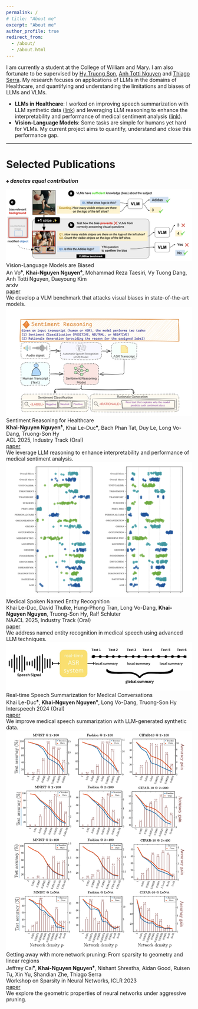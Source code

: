 ```yaml
---
permalink: /
# title: "About me"
excerpt: "About me"
author_profile: true
redirect_from: 
  - /about/
  - /about.html
---
```

<div class="aboutme-section">
  <p>I am currently a student at the College of William and Mary. I am also fortunate to be supervised by <a href="https://people.cs.uchicago.edu/~hytruongson/">Hy Truong Son</a>, <a href="https://anhnguyen.me/research/">Anh Totti Nguyen</a> and <a href="https://tippie.uiowa.edu/people/thiago-serra">Thiago Serra</a>. My research focuses on applications of LLMs in the domains of Healthcare, and quantifying and understanding the limitations and biases of LLMs and VLMs.</p>
  <ul>
    <li><b>LLMs in Healthcare</b>: I worked on improving speech summarization with LLM synthetic data (<a href="https://arxiv.org/pdf/2406.15888">link</a>) and leveraging LLM reasoning to enhance the interpretability and performance of medical sentiment analysis (<a href="https://arxiv.org/pdf/2407.21054">link</a>).</li>
    <li><b>Vision-Language Models</b>: Some tasks are simple for humans yet hard for VLMs. My current project aims to quantify, understand and close this performance gap.</li>
  </ul>
</div>
<hr class="section-divider">

Selected Publications
=====
***♠ denotes equal contribution***

<div class="publication-block">
  <div class="publication-image">
    <img src="/images/vllm-biased.png" alt="VLMs Are Biased">
  </div>
  <div class="publication-details">
    <div class="publication-title">Vision-Language Models are Biased</div>
    <div class="publication-authors">An Vo<sup>♠</sup>, <b>Khai-Nguyen Nguyen<sup>♠</sup></b>, Mohammad Reza Taesiri,  Vy Tuong Dang, Anh Totti Nguyen, Daeyoung Kim </div>
    <div class="publication-venue">arxiv</div>
    <div class="publication-links">
      <a href="https://arxiv.org/abs/2505.23941" class="button">paper</a>
    </div>
    <div class="publication-description">
      We develop a VLM benchmark that attacks visual biases in state-of-the-art models.
    </div>
  </div>
</div>

<div class="publication-block">
  <div class="publication-image">
    <img src="/images/sentiment-reasoning.png" alt="Sentiment Reasoning for Healthcare">
  </div>
  <div class="publication-details">
    <div class="publication-title">Sentiment Reasoning for Healthcare</div>
    <div class="publication-authors"><b>Khai-Nguyen Nguyen<sup>♠</sup></b>, Khai Le-Duc<sup>♠</sup>, Bach Phan Tat, Duy Le, Long Vo-Dang, Truong-Son Hy</div>
    <div class="publication-venue">ACL 2025, Industry Track (Oral)</div>
    <div class="publication-links">
      <a href="https://arxiv.org/pdf/2407.21054" class="button">paper</a>
    </div>
    <div class="publication-description">
      We leverage LLM reasoning to enhance interpretability and performance of medical sentiment analysis.
    </div>
  </div>
</div>

<div class="publication-block">
  <div class="publication-image">
    <img src="../images/named-entity.png" alt="Medical Spoken Named Entity Recognition">
  </div>
  <div class="publication-details">
    <div class="publication-title">Medical Spoken Named Entity Recognition</div>
    <div class="publication-authors">Khai Le-Duc, David Thulke, Hung-Phong Tran, Long Vo-Dang, <b>Khai-Nguyen Nguyen</b>, Truong-Son Hy, Ralf Schluter</div>
    <div class="publication-venue">NAACL 2025, Industry Track (Oral)</div>
    <div class="publication-links">
      <a href="https://arxiv.org/pdf/2406.13337" class="button">paper</a>
    </div>
    <div class="publication-description">
      We address named entity recognition in medical speech using advanced LLM techniques.
    </div>
  </div>
</div>

<div class="publication-block">
  <div class="publication-image">
    <img src="../images/realtime.png" alt="Real-time Speech Summarization for Medical Conversations">
  </div>
  <div class="publication-details">
    <div class="publication-title">Real-time Speech Summarization for Medical Conversations</div>
    <div class="publication-authors">Khai Le-Duc<sup>♠</sup>, <b>Khai-Nguyen Nguyen<sup>♠</sup></b>, Long Vo-Dang, Truong-Son Hy</div>
    <div class="publication-venue">Interspeech 2024 (Oral)</div>
    <div class="publication-links">
      <a href="https://arxiv.org/pdf/2406.15888" class="button">paper</a>
    </div>
    <div class="publication-description">
      We improve medical speech summarization with LLM-generated synthetic data.
    </div>
  </div>
</div>

<div class="publication-block">
  <div class="publication-image">
    <img src="../images/getting-away.png" alt="Network Pruning">
  </div>
  <div class="publication-details">
    <div class="publication-title">Getting away with more network pruning: From sparsity to geometry and linear regions</div>
    <div class="publication-authors">Jeffrey Cai<sup>♠</sup>, <b>Khai-Nguyen Nguyen<sup>♠</sup></b>, Nishant Shrestha, Aidan Good, Ruisen Tu, Xin Yu, Shandian Zhe, Thiago Serra</div>
    <div class="publication-venue">Workshop on Sparsity in Neural Networks, ICLR 2023</div>
    <div class="publication-links">
      <a href="https://arxiv.org/pdf/2301.07966" class="button">paper</a>
    </div>
    <div class="publication-description">
      We explore the geometric properties of neural networks under aggressive pruning.
    </div>
  </div>
</div>

